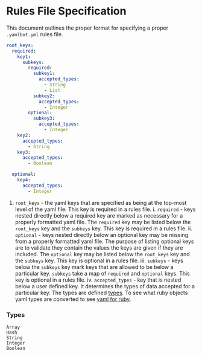 # Rules File Specification

This document outlines the proper format for specifying
a proper `.yamlbot.yml` rules file.

```yaml
root_keys:
  required:
    key1:
      subkeys:
        required:
          subkey1:
            accepted_types:
              - String
              - List
          subkey2:
            accepted_types:
              - Integer
        optional:
          subkey3:
            accepted_types:
              - Integer
    key2:
      accepted_types:
        - String
    key3:
      accepted_types:
        - Boolean

  optional:
    key4:
      accepted_types:
        - Integer
```

1. `root_keys` - the yaml keys that are specified as being at the top-most
    level of the yaml file. This key is required in a rules file.
  i. `required` - keys nested directly below a required key are marked as
      necessary for a properly formatted yaml file. The `required` key may be
      listed below the `root_keys` key and the `subkeys` key.
      This key is required in a rules file.
  ii. `optional` - keys nested directly below an optional key may be missing
       from a properly formatted yaml file. The purpose of listing optional keys
       are to validate they contain the values the keys are given if they are
       included. The `optional` key may be listed below the `root_keys` key and
       the `subkeys` key.
       This key is optional in a rules file.
  iii. `subkeys` - keys below the `subkeys` key mark keys that are allowed to
        be below a particular key. `subkeys` take a map of `required` and
        `optional` keys.
        This key is optional in a rules file.
  iv. `accepted_types` - key that is nested below a user defined key. It
       determines the types of data accepted for a particular key. The types are
       defined [types](#Types). To see what ruby objects yaml types are converted to see [yaml for ruby](http://yaml.org/YAML_for_ruby.html).

### Types

```
Array
Hash
String
Integer
Boolean
```
